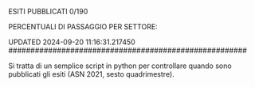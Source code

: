 ESITI PUBBLICATI 0/190 

PERCENTUALI DI PASSAGGIO PER SETTORE:

UPDATED 2024-09-20 11:16:31.217450
###################################################### 

Si tratta di un semplice script in python per controllare quando sono pubblicati gli esiti (ASN 2021, sesto quadrimestre).

